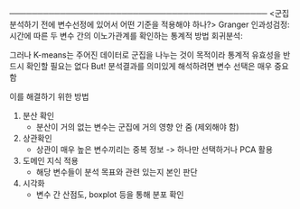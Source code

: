 
──────────────────────────────────────────────
<군집분석하기 전에 변수선정에 있어서 어떤 기준을 적용해야 하나?>
Granger 인과성검정: 시간에 따른 두 변수 간의 이노가관계를 확인하는 통계적 방법
회귀분석: 

그러나 K-means는 주어진 데이터로 군집을 나누는 것이 목적이라 통계적 유효성을 반드시 확인할 필요는 없다
But! 분석결과를 의미있게 해석하려면 변수 선택은 매우 중요함

이를 해결하기 위한 방법
1. 분산 확인
   - 분산이 거의 없는 변수는 군집에 거의 영향 안 줌 (제외해야 함)
2. 상관확인
   - 상관이 매우 높은 변수끼리는 중복 정보 -> 하나만 선택하거나 PCA 활용
3. 도메인 지식 적용
   - 해당 변수들이 분석 목표와 관련 있는지 본인 판단
4. 시각화
   - 변수 간 산점도, boxplot 등을 통해 분포 확인
